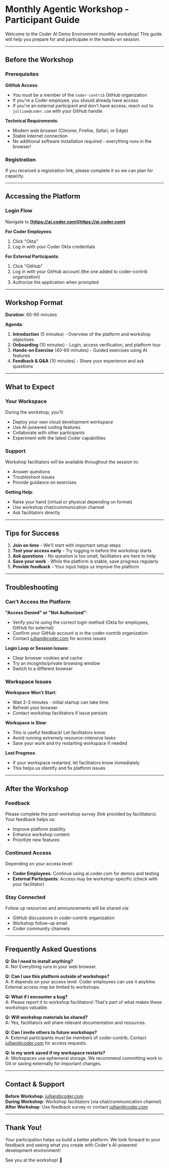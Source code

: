 # Monthly Agentic Workshop - Participant Guide

Welcome to the Coder AI Demo Environment monthly workshop! This guide will help you prepare for and participate in the hands-on session.

---

## Before the Workshop

### Prerequisites

**GitHub Access**:
- You must be a member of the `coder-contrib` GitHub organization
- If you're a Coder employee, you should already have access
- If you're an external participant and don't have access, reach out to `jullian@coder.com` with your GitHub handle

**Technical Requirements**:
- Modern web browser (Chrome, Firefox, Safari, or Edge)
- Stable internet connection
- No additional software installation required - everything runs in the browser!

### Registration

If you received a registration link, please complete it so we can plan for capacity.

---

## Accessing the Platform

### Login Flow

Navigate to **[https://ai.coder.com](https://ai.coder.com)**

**For Coder Employees**:
1. Click "Okta"
2. Log in with your Coder Okta credentials

**For External Participants**:
1. Click "GitHub"
2. Log in with your GitHub account (the one added to coder-contrib organization)
3. Authorize the application when prompted

---

## Workshop Format

**Duration**: 60-90 minutes

**Agenda**:
1. **Introduction** (5 minutes) - Overview of the platform and workshop objectives
2. **Onboarding** (10 minutes) - Login, access verification, and platform tour
3. **Hands-on Exercise** (40-60 minutes) - Guided exercises using AI features
4. **Feedback & Q&A** (10 minutes) - Share your experience and ask questions

---

## What to Expect

### Your Workspace

During the workshop, you'll:
- Deploy your own cloud development workspace
- Use AI-powered coding features
- Collaborate with other participants
- Experiment with the latest Coder capabilities

### Support

Workshop facilitators will be available throughout the session to:
- Answer questions
- Troubleshoot issues
- Provide guidance on exercises

**Getting Help**:
- Raise your hand (virtual or physical depending on format)
- Use workshop chat/communication channel
- Ask facilitators directly

---

## Tips for Success

1. **Join on time** - We'll start with important setup steps
2. **Test your access early** - Try logging in before the workshop starts
3. **Ask questions** - No question is too small, facilitators are here to help
4. **Save your work** - While the platform is stable, save progress regularly
5. **Provide feedback** - Your input helps us improve the platform

---

## Troubleshooting

### Can't Access the Platform

**"Access Denied" or "Not Authorized"**:
- Verify you're using the correct login method (Okta for employees, GitHub for external)
- Confirm your GitHub account is in the coder-contrib organization
- Contact jullian@coder.com for access issues

**Login Loop or Session Issues**:
- Clear browser cookies and cache
- Try an incognito/private browsing window
- Switch to a different browser

### Workspace Issues

**Workspace Won't Start**:
- Wait 2-3 minutes - initial startup can take time
- Refresh your browser
- Contact workshop facilitators if issue persists

**Workspace is Slow**:
- This is useful feedback! Let facilitators know
- Avoid running extremely resource-intensive tasks
- Save your work and try restarting workspace if needed

**Lost Progress**:
- If your workspace restarted, let facilitators know immediately
- This helps us identify and fix platform issues

---

## After the Workshop

### Feedback

Please complete the post-workshop survey (link provided by facilitators). Your feedback helps us:
- Improve platform stability
- Enhance workshop content
- Prioritize new features

### Continued Access

Depending on your access level:
- **Coder Employees**: Continue using ai.coder.com for demos and testing
- **External Participants**: Access may be workshop-specific (check with your facilitator)

### Stay Connected

Follow up resources and announcements will be shared via:
- GitHub discussions in coder-contrib organization
- Workshop follow-up email
- Coder community channels

---

## Frequently Asked Questions

**Q: Do I need to install anything?**  
A: No! Everything runs in your web browser.

**Q: Can I use this platform outside of workshops?**  
A: It depends on your access level. Coder employees can use it anytime. External access may be limited to workshops.

**Q: What if I encounter a bug?**  
A: Please report it to workshop facilitators! That's part of what makes these workshops valuable.

**Q: Will workshop materials be shared?**  
A: Yes, facilitators will share relevant documentation and resources.

**Q: Can I invite others to future workshops?**  
A: External participants must be members of coder-contrib. Contact jullian@coder.com for access requests.

**Q: Is my work saved if my workspace restarts?**  
A: Workspaces use ephemeral storage. We recommend committing work to Git or saving externally for important changes.

---

## Contact & Support

**Before Workshop**: jullian@coder.com  
**During Workshop**: Workshop facilitators (via chat/communication channel)  
**After Workshop**: Use feedback survey or contact jullian@coder.com  

---

## Thank You!

Your participation helps us build a better platform. We look forward to your feedback and seeing what you create with Coder's AI-powered development environment!

See you at the workshop! 🚀
